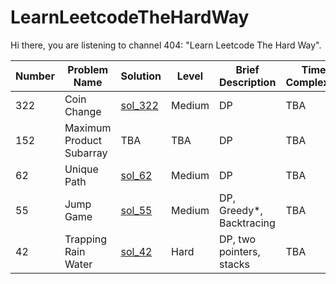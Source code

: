 # LearnLeetcodeTheHardWay
Hi there, you are listening to channel 404: "Learn Leetcode The Hard Way".

Number|Problem Name|Solution|Level|Brief Description|Time Complexity
--|--|--|--|--|--|
322|Coin Change|[sol_322](/src/sol_322.java)|Medium|DP|TBA|
152|Maximum Product Subarray|TBA|TBA|DP|TBA
62|Unique Path|[sol_62](/src/sol_62.java)|Medium|DP|TBA
55|Jump Game|[sol_55](/src/sol_55.java)|Medium|DP, Greedy*, Backtracing|TBA
42|Trapping Rain Water|[sol_42](/src/sol_42.java)|Hard|DP, two pointers, stacks|TBA
